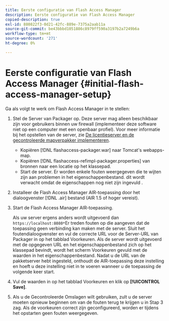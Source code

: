 ```yaml
---
title: Eerste configuratie van Flash Access Manager
description: Eerste configuratie van Flash Access Manager
copied-description: true
exl-id: 880822f3-0d21-42fc-889e-7375a2aab11a
source-git-commit: be43bbbd1051886c8979ff590a3197b2a7249b6a
workflow-type: tm+mt
source-wordcount: '271'
ht-degree: 0%

---
```


# Eerste configuratie van Flash Access Manager {#initial-flash-access-manager-setup}

Ga als volgt te werk om Flash Access Manager in te stellen:

1. Stel de Server van Packager op. Deze server mag alleen beschikbaar zijn voor gebruikers binnen uw firewall (implementeer deze software niet op een computer met een openbaar profiel). Voor meer informatie bij het opstellen van de server, zie [De licentieserver en de gecontroleerde mapverpakker implementeren](../../aaxs-reference-implementations/deploying-license-server-and-wfp/deploying-license-server-wfp-overview.md).

   * Kopiëren [!DNL flashaccess-packager.war] naar Tomcat&#39;s webapps-map.
   * Kopiëren [!DNL flashaccess-refimpl-packager.properties] van bronnen naar een locatie op het klassepad.
   * Start de server. Er worden enkele fouten weergegeven die te wijten zijn aan problemen in het eigenschappenbestand. dit wordt verwacht omdat de eigenschappen nog niet zijn ingevuld .

1. Installeer de Flash Access Manager AIR-toepassing door het dialoogvenster [!DNL .air] bestand (AIR 1.5 of hoger vereist).
1. Start de Flash Access Manager AIR-toepassing.

   Als uw server ergens anders wordt uitgevoerd dan `https://localhost:8080*`Er treden fouten op die aangeven dat de toepassing geen verbinding kan maken met de server. Sluit het foutendialoogvenster en vul de correcte URL voor de Server-URL van Packager in op het tabblad Voorkeuren. Als de server wordt uitgevoerd met de opgegeven URL en het eigenschappenbestand zich op het klassepad bevindt, wordt het scherm Voorkeuren gevuld met de waarden in het eigenschappenbestand. Nadat u de URL van de pakketserver hebt ingesteld, onthoudt de AIR-toepassing deze instelling en hoeft u deze instelling niet in te voeren wanneer u de toepassing de volgende keer start.
1. Vul de waarden in op het tabblad Voorkeuren en klik op **[!UICONTROL Save]**.
1. Als u de Gecontroleerde Omslagen wilt gebruiken, zult u de server moeten opnieuw beginnen om van de fouten terug te krijgen u in Stap 3 zag. Als de voorkeuren correct zijn geconfigureerd, worden er tijdens het opstarten geen fouten weergegeven.
